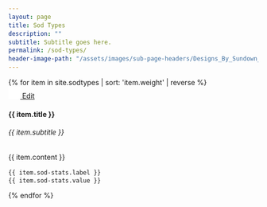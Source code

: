 ```yaml
---
layout: page
title: Sod Types
description: ""
subtitle: Subtitle goes here.
permalink: /sod-types/
header-image-path: "/assets/images/sub-page-headers/Designs_By_Sundown_View.jpg"
---
```


<div class="sod-types">
  {% for item in site.sodtypes | sort: 'item.weight' | reverse %}
  	<!-- Editor Link -->
    <div class="edit-link">
      <a href="cloudcannon:collections/{{ item.relative_path }}">
        <img src="/assets/images/icons/settings.svg" />
        <span>Edit</span>
      </a>
    </div>
    <h4>{{ item.title }}</h4>
    <h6>{{ item.subtitle }}</h6>
    {{ item.content }}
    
    {{ item.sod-stats.label }}
    {{ item.sod-stats.value }}

  {% endfor %}
</div>

<canvas id="bar" height="450" width="600"></canvas>